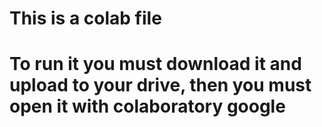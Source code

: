# This is a colab file
# To run it you must download it and upload to your drive, then you must open it with colaboratory google
